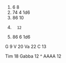 1. 6  8
2. 74  4      1d6
3.  86 10
4.       12
5. 86  6     1d6

G   9
V   20
Va   22
C    13


Tim  18
Gabba  12 ^
AAAA  12

